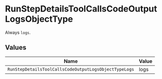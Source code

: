 # RunStepDetailsToolCallsCodeOutputLogsObjectType

Always `logs`.


## Values

| Name                                                  | Value                                                 |
| ----------------------------------------------------- | ----------------------------------------------------- |
| `RunStepDetailsToolCallsCodeOutputLogsObjectTypeLogs` | logs                                                  |